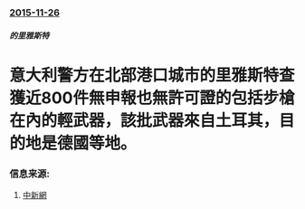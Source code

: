 ### [2015-11-26](/news/2015/11/26/index.md)

##### 的里雅斯特
# 意大利警方在北部港口城市的里雅斯特查獲近800件無申報也無許可證的包括步槍在內的輕武器，該批武器來自土耳其，目的地是德國等地。 




### 信息来源:

1. [中新網](http://www.chinanews.com/gj/2015/11-27/7644746.shtml)
